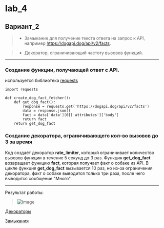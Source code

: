 # lab_4
## Вариант_2
> * Замыкание для получение текста ответа на запрос к API, например https://dogapi.dog/api/v2/facts.

> * Декоратор, ограничивающий частоту вызовов функций.
____
### Создание функции, получающей ответ с API.

используется библиотека [requests](https://pypi.org/project/requests/)
```
import requests

def create_dog_fact_fetcher():
    def get_dog_fact():
        response = requests.get('https://dogapi.dog/api/v2/facts')
        data = response.json()
        fact = data['data'][0]['attributes']['body']
        return fact
    return get_dog_fact
```
### Создание декоратора, ограничивающего кол-во вызовов до 3 за время 

Код создаёт декоратор **rate_limiter**, который ограничивает количество вызовов функции в течение 5 секунд до 3 раз. Функция **get_dog_fact** возвращает функцию **fact**, которая получает факт о собаке из API. В цикле функция **get_dog_fact** вызывается 10 раз, но из-за ограничения декоратора, факт о собаке выводится только три раза, после чего выводится сообщение "Много".
____

Результат работы:

> ![image](https://github.com/MTrucky/lab4/assets/146337304/758257ec-f893-4426-a073-88d5596a85c8)


 [Декораторы](https://habr.com/ru/companies/otus/articles/727590/)

 [Замыкания](https://habr.com/ru/companies/skillfactory/articles/542880/)
